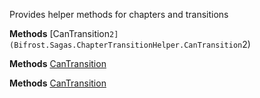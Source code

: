 Provides helper methods for chapters and transitions

**Methods**
[CanTransition``2](Bifrost.Sagas.ChapterTransitionHelper.CanTransition``2)


**Methods**
[CanTransition](Bifrost.Sagas.ChapterTransitionHelper.CanTransition)


**Methods**
[CanTransition](Bifrost.Sagas.ChapterTransitionHelper.CanTransition)
